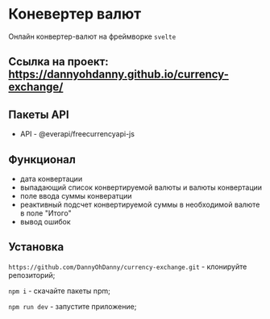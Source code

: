 # Коневертер валют

Онлайн конвертер-валют на фреймворке `svelte`

## Ссылка на проект: https://dannyohdanny.github.io/currency-exchange/

## Пакеты API

- API - @everapi/freecurrencyapi-js

## Функционал

- дата конвертации
- выпадающий список конвертируемой валюты и валюты конвертации
- поле ввода суммы конвератции
- реактивный подсчет конвертируемой суммы в необходимой валюте в поле "Итого"
- вывод ошибок

## Установка

`https://github.com/DannyOhDanny/currency-exchange.git` - клонируйте репозиторий;

`npm i` - скачайте пакеты npm;

`npm run dev` - запустите приложение;
